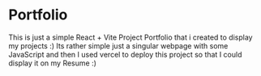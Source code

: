 # Portfolio

This is just a simple React + Vite Project Portfolio that i created to display my projects :)
Its rather simple just a singular webpage with some JavaScript and then I used vercel to deploy this project so that I could display it on my Resume :)